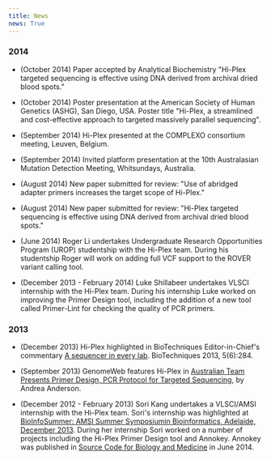 ```yaml
---
title: News
news: True
---
```


### 2014

* (October 2014) Paper accepted by Analytical Biochemistry "Hi-Plex targeted sequencing is effective using DNA derived from archival dried blood spots." 

* (October 2014) Poster presentation at the American Society of Human Genetics (ASHG), San Diego, USA. Poster title "Hi-Plex, a streamlined and cost-effective approach to targeted massively parallel sequencing".

* (September 2014) Hi-Plex presented at the COMPLEXO consortium meeting, Leuven, Belgium. 

* (September 2014) Invited platform presentation at the 10th Australasian Mutation Detection Meeting, Whitsundays, Australia.

* (August 2014) New paper submitted for review: "Use of abridged adapter primers increases the target scope of Hi-Plex."

* (August 2014) New paper submitted for review: "Hi-Plex targeted sequencing is effective using DNA derived from archival dried blood spots." 

* (June 2014) Roger Li undertakes Undergraduate Research Opportunities Program (UROP) studentship with the Hi-Plex team. During his studentship Roger will work on adding full VCF support to the ROVER variant calling tool.

* (December 2013 - February 2014) Luke Shillabeer undertakes VLSCI internship with the Hi-Plex team. During his internship Luke worked on improving the Primer Design tool, including the addition of a new tool called Primer-Lint for checking the quality of PCR primers. 

### 2013

* (December 2013) Hi-Plex highlighted in BioTechniques Editor-in-Chief's commentary [A sequencer in every lab](http://www.biotechniques.com/BiotechniquesJournal/2013/December/A-sequencer-in-every-lab/biotechniques-348832.html). BioTechniques 2013, 5(6):284. 

* (September 2013) GenomeWeb features Hi-Plex in [Australian Team Presents Primer Design, PCR Protocol for Targeted Sequencing](http://www.genomeweb.com/sequencing/australian-team-presents-primer-design-pcr-protocol-targeted-sequencing), by Andrea Anderson. 

* (December 2012 - February 2013) Sori Kang undertakes a VLSCI/AMSI internship with the Hi-Plex team. Sori's internship was highlighted at [BioInfoSummer: AMSI Summer Symposiumin Bioinformatics, Adelaide, December 2013](http://amsi.org.au/wp-content/uploads/2014/09/2013.14-BioInfoSummer.pdf). During her internship Sori worked on a number of projects including the Hi-Plex Primer Design tool and Annokey. Annokey was published in [Source Code for Biology and Medicine](http://www.scfbm.org/content/9/1/15/abstract) in June 2014.
